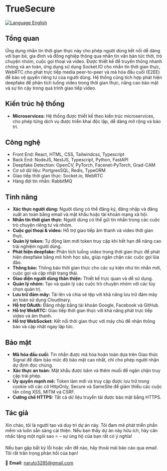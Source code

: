 # TrueSecure

[![Language English](https://img.shields.io/badge/Read%20in-English-blue?style=flat-square)](./README.md)

## Tổng quan

Ứng dụng nhắn tin thời gian thực này cho phép người dùng kết nối dễ dàng với bạn bè, gia đình và đồng nghiệp thông qua nhắn tin văn bản tức thời, trò chuyện nhóm, cuộc gọi thoại và video. Được thiết kế để truyền thông nhanh chóng và an toàn, ứng dụng sử dụng Socket.IO cho nhắn tin thời gian thực, WebRTC cho phát trực tiếp media peer-to-peer và mã hóa đầu cuối (E2EE) để bảo vệ quyền riêng tư của người dùng. Hệ thống cũng tích hợp phát hiện deepfake để phân tích luồng video trong thời gian thực, nâng cao bảo mật và sự tin cậy trong quá trình giao tiếp video.

## Kiến trúc hệ thống
- **Microservices:** Hệ thống được thiết kế theo kiến trúc microservices, cho phép từng dịch vụ được triển khai độc lập, dễ dàng mở rộng và bảo trì.

## Công nghệ
- Front End: React, HTML, CSS, Tailwindcss, Typescript
- Back End: NodeJS, NestJS, Typescript, Python, FastAPI
- Deepfake Detection: OpenCV, PyTorch, Facenet-PyTorch, Grad-CAM
- Cơ sở dữ liệu: PortgresSQL, Redis, TypeORM
- Giao tiếp thời gian thực: Socket.io, WebRTC
- Hàng đợi tin nhắn: RabbitMQ

## Tính năng
- **Xác thực người dùng:** Người dùng có thể đăng ký, đăng nhập và đăng xuất an toàn bằng email và mật khẩu hoặc tài khoản mạng xã hội.
- **Nhắn tin thời gian thực:** Người dùng có thể gửi tin nhắn trong các cuộc trò chuyện riêng tư và nhóm.
- **Cuộc gọi thoại & video:** Hỗ trợ giao tiếp âm thanh và video thời gian thực.
- **Quản lý token:** Tự động làm mới token truy cập khi hết hạn để nâng cao trải nghiệm người dùng.
- **Phát hiện deepfake:** Phân tích luồng video trong thời gian thực để phát hiện deepfake bằng mô hình học sâu, giúp ngăn chặn các cuộc gọi lừa đảo.
- **Thông báo:** Thông báo thời gian thực cho các sự kiện như tin nhắn mới, cuộc gọi và cập nhật trạng thái.
- **Giao diện người dùng thân thiện:** Thiết kế trực quan và dễ sử dụng.
- **Quản lý nhóm:** Tạo và quản lý các cuộc trò chuyện nhóm với các tùy chọn quản trị.
- **Lưu trữ đám mây:** Tải lên và chia sẻ tệp với khả năng lưu trữ đám mây an toàn sử dụng Cloudinary.
- **Hỗ trợ OAuth:** Đăng nhập bằng tài khoản Google, Facebook và GitHub.
- **Hỗ trợ WebRTC:** Giao tiếp thời gian thực với khả năng phát trực tiếp video và âm thanh.
- **Hỗ trợ WebSocket:** Kết nối thời gian thực với máy chủ để nhận thông báo và cập nhật ngay lập tức.

## Bảo mật
- **Mã hóa đầu cuối:** Tin nhắn được mã hóa hoàn toàn dựa trên Giao thức Signal để đảm bảo mức độ bảo mật cao nhất, chỉ cho phép người nhận dự định đọc chúng.
- **Xác thực an toàn:** Mật khẩu được băm và thêm muối để ngăn chặn truy cập trái phép.
- **Ủy quyền mạnh mẽ:** Token làm mới và truy cập được lưu trữ trong cookie với các cờ HttpOnly, Secure và SameSite để giảm thiểu các cuộc tấn công XSS, MITM và CSRF.
- **Cưỡng chế HTTPS:** Tất cả dữ liệu truyền tải được bảo mật bằng HTTPS.

## Tác giả

Xin chào, tôi là người tạo và duy trì dự án này. Tôi đam mê phát triển phần mềm và luôn sẵn sàng cải thiện. Nếu bạn thấy dự án này hữu ích, hãy cân nhắc tặng một ngôi sao ⭐ – sự ủng hộ của bạn rất có ý nghĩa!

Nếu bạn gặp bất kỳ lỗi hoặc vấn đề nào, hãy thoải mái báo cáo qua email. Tôi rất trân trọng phản hồi của bạn!

📧 **Email:** naruto3285@gmail.com
